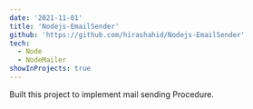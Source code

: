 ```yaml
---
date: '2021-11-01'
title: 'Nodejs-EmailSender'
github: 'https://github.com/hirashahid/Nodejs-EmailSender'
tech:
  - Node
  - NodeMailer
showInProjects: true
---
```


Built this project to implement mail sending Procedure. 
